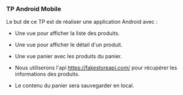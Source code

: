 ### TP Android Mobile
Le but de ce TP est de réaliser une application Android avec :
- Une vue pour afficher la liste des produits.
- Une vue pour afficher le détail d'un produit.
- Une vue panier avec les produits du panier.

- Nous utiliserons l'api https://fakestoreapi.com/ pour récupérer les informations des produits.
- Le contenu du panier sera sauvegarder en local.